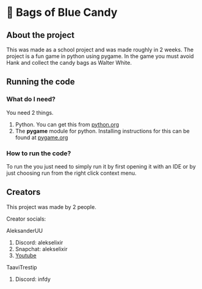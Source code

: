 # 🍬 Bags of Blue Candy
## About the project
This was made as a school project and was made roughly in 2 weeks. The project is a fun game in python using pygame. In the game you must avoid Hank and collect the candy bags as Walter White.

## Running the code
### What do I need?
You need 2 things.
1. Python. You can get this from [python.org](python.org)
2. The **pygame** module for python. Installing instructions for this can be found at [pygame.org](https://www.pygame.org/wiki/GettingStarted)
### How to run the code?
To run the you just need to simply run it by first opening it with an IDE or by just choosing run from the right click context menu.

## Creators
This project was made by 2 people. 

Creator socials:<br>

AleksanderUU<br>
1. Discord: alekselixir <br>
2. Snapchat: alekselixir <br>
3. [Youtube](https://www.youtube.com/channel/UCfn3pCtcn6H31a498beMdxQ)

TaaviTrestip <br>
1. Discord: infdy<br>
